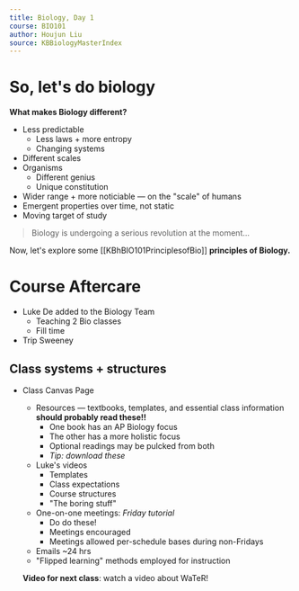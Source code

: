 ```yaml
---
title: Biology, Day 1
course: BIO101
author: Houjun Liu
source: KBBiologyMasterIndex
---
```


# So, let's do biology
**What makes Biology different?**

* Less predictable
    * Less laws + more entropy
    * Changing systems
* Different scales
* Organisms
    * Different genius
    * Unique constitution
* Wider range + more noticiable — on the "scale" of humans
* Emergent properties over time, not static
* Moving target of study

> Biology is undergoing a serious revolution at the moment...

Now, let's explore some [[KBhBIO101PrinciplesofBio]] **principles of Biology.**

# Course Aftercare
* Luke De added to the Biology Team
    * Teaching 2 Bio classes
    * Fill time
* Trip Sweeney 

## Class systems + structures
* Class Canvas Page
    * Resources — textbooks, templates, and essential class information **should probably read these!!**
        * One book has an AP Biology focus
        * The other has a more holistic focus
        * Optional readings may be pulcked from both
        * _Tip: download these_
    * Luke's videos
        * Templates
        * Class expectations
        * Course structures
        * "The boring stuff"
    * One-on-one meetings: *Friday tutorial*
        * Do do these!
        * Meetings encouraged
        * Meetings allowed per-schedule bases during non-Fridays
    * Emails ~24 hrs
    * "Flipped learning" methods employed for instruction
    
    **Video for next class**: watch a video about WaTeR!